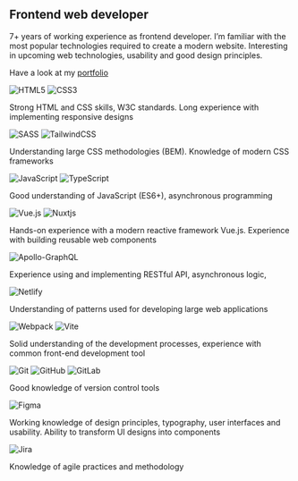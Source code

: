 ## Frontend web developer

7+ years of working experience as frontend developer. I’m familiar with the most popular technologies required to create a modern website. Interesting in upcoming web technologies, usability and good design principles.

Have a look at my [portfolio](https://informix.pro)

![HTML5](https://img.shields.io/badge/html5-%23E34F26.svg?style=for-the-badge&logo=html5&logoColor=white)
![CSS3](https://img.shields.io/badge/css3-%231572B6.svg?style=for-the-badge&logo=css3&logoColor=white)

Strong HTML and CSS skills, W3C standards. Long experience with implementing responsive designs

![SASS](https://img.shields.io/badge/SASS-hotpink.svg?style=for-the-badge&logo=SASS&logoColor=white)
![TailwindCSS](https://img.shields.io/badge/tailwindcss-%2338B2AC.svg?style=for-the-badge&logo=tailwind-css&logoColor=white)

Understanding large CSS methodologies (BEM). Knowledge of modern CSS frameworks

![JavaScript](https://img.shields.io/badge/javascript-%23323330.svg?style=for-the-badge&logo=javascript&logoColor=%23F7DF1E)
![TypeScript](https://img.shields.io/badge/typescript-%23007ACC.svg?style=for-the-badge&logo=typescript&logoColor=white)

Good understanding of JavaScript (ES6+),  asynchronous programming

![Vue.js](https://img.shields.io/badge/vuejs-%2335495e.svg?style=for-the-badge&logo=vuedotjs&logoColor=%234FC08D)
![Nuxtjs](https://img.shields.io/badge/Nuxt-002E3B?style=for-the-badge&logo=nuxtdotjs&logoColor=#00DC82)

Hands-on experience with a modern reactive framework Vue.js. Experience with building reusable web components

![Apollo-GraphQL](https://img.shields.io/badge/-ApolloGraphQL-311C87?style=for-the-badge&logo=apollo-graphql)

Experience using and implementing RESTful API, asynchronous logic,

![Netlify](https://img.shields.io/badge/netlify-%23000000.svg?style=for-the-badge&logo=netlify&logoColor=#00C7B7)

Understanding of patterns used for developing large web applications

![Webpack](https://img.shields.io/badge/webpack-%238DD6F9.svg?style=for-the-badge&logo=webpack&logoColor=black)
![Vite](https://img.shields.io/badge/vite-%23646CFF.svg?style=for-the-badge&logo=vite&logoColor=white)

Solid understanding of the development processes, experience with common front-end development tool

![Git](https://img.shields.io/badge/git-%23F05033.svg?style=for-the-badge&logo=git&logoColor=white)
![GitHub](https://img.shields.io/badge/github-%23121011.svg?style=for-the-badge&logo=github&logoColor=white)
![GitLab](https://img.shields.io/badge/gitlab-%23181717.svg?style=for-the-badge&logo=gitlab&logoColor=white)

Good knowledge of version control tools

![Figma](https://img.shields.io/badge/figma-%23F24E1E.svg?style=for-the-badge&logo=figma&logoColor=white)

Working knowledge of design principles, typography, user interfaces and usability. Ability to transform UI designs into components

![Jira](https://img.shields.io/badge/jira-%230A0FFF.svg?style=for-the-badge&logo=jira&logoColor=white)

Knowledge of agile practices and methodology

